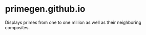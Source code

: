 # primegen.github.io
Displays primes from one to one million as well as their neighboring composites.  
